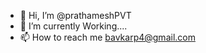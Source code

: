 - 👋 Hi, I’m @prathameshPVT
- 🌱 I’m currently Working....
- 📫 How to reach me bavkarp4@gmail.com

<!---
prathameshPVT/prathameshPVT is a ✨ special ✨ repository because its `README.md` (this file) appears on your GitHub profile.
You can click the Preview link to take a look at your changes.
--->
